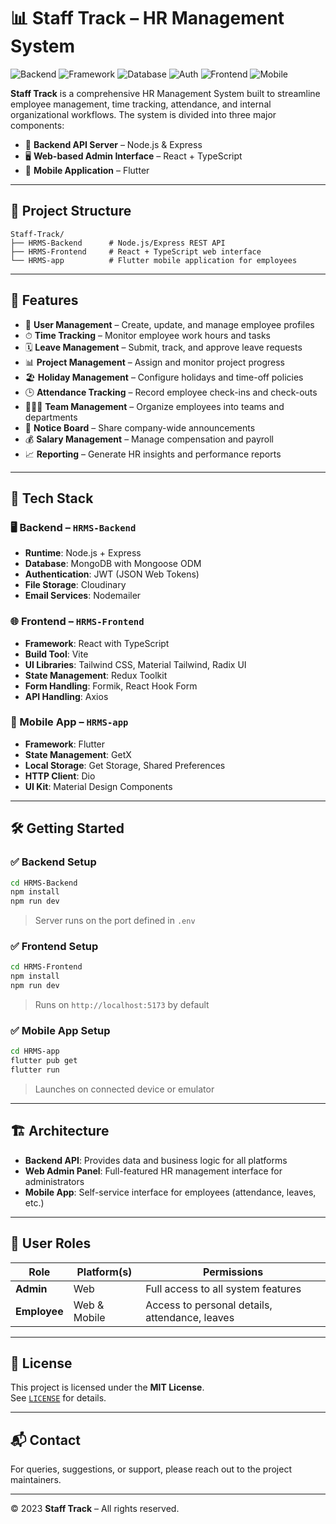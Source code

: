 # 📊 Staff Track – HR Management System

![Backend](https://img.shields.io/badge/Backend-Node.js-43853D?style=flat)
![Framework](https://img.shields.io/badge/Framework-Express-000000?style=flat)
![Database](https://img.shields.io/badge/Database-MongoDB-47A248?style=flat)
![Auth](https://img.shields.io/badge/Auth-JWT-orange?style=flat)
![Frontend](https://img.shields.io/badge/Frontend-React%20(TypeScript)-61DAFB?style=flat)
![Mobile](https://img.shields.io/badge/Mobile-Flutter-02569B?style=flat)

**Staff Track** is a comprehensive HR Management System built to streamline employee management, time tracking, attendance, and internal organizational workflows. The system is divided into three major components:

- 🔧 **Backend API Server** – Node.js & Express  
- 🖥️ **Web-based Admin Interface** – React + TypeScript  
- 📱 **Mobile Application** – Flutter  

---

## 📁 Project Structure

```
Staff-Track/
├── HRMS-Backend      # Node.js/Express REST API
├── HRMS-Frontend     # React + TypeScript web interface
└── HRMS-app          # Flutter mobile application for employees
```

---

## 🚀 Features

- 👥 **User Management** – Create, update, and manage employee profiles  
- ⏱ **Time Tracking** – Monitor employee work hours and tasks  
- 🗓 **Leave Management** – Submit, track, and approve leave requests  
- 📊 **Project Management** – Assign and monitor project progress  
- 🏖 **Holiday Management** – Configure holidays and time-off policies  
- 🕒 **Attendance Tracking** – Record employee check-ins and check-outs  
- 👨‍👩‍👧 **Team Management** – Organize employees into teams and departments  
- 📌 **Notice Board** – Share company-wide announcements  
- 💰 **Salary Management** – Manage compensation and payroll  
- 📈 **Reporting** – Generate HR insights and performance reports  

---

## 🧰 Tech Stack

### 🖥 Backend – `HRMS-Backend`
- **Runtime**: Node.js + Express  
- **Database**: MongoDB with Mongoose ODM  
- **Authentication**: JWT (JSON Web Tokens)  
- **File Storage**: Cloudinary  
- **Email Services**: Nodemailer  

### 🌐 Frontend – `HRMS-Frontend`
- **Framework**: React with TypeScript  
- **Build Tool**: Vite  
- **UI Libraries**: Tailwind CSS, Material Tailwind, Radix UI  
- **State Management**: Redux Toolkit  
- **Form Handling**: Formik, React Hook Form  
- **API Handling**: Axios  

### 📱 Mobile App – `HRMS-app`
- **Framework**: Flutter  
- **State Management**: GetX  
- **Local Storage**: Get Storage, Shared Preferences  
- **HTTP Client**: Dio  
- **UI Kit**: Material Design Components  

---

## 🛠 Getting Started

### ✅ Backend Setup
```bash
cd HRMS-Backend
npm install
npm run dev
```
> Server runs on the port defined in `.env`

### ✅ Frontend Setup
```bash
cd HRMS-Frontend
npm install
npm run dev
```
> Runs on `http://localhost:5173` by default

### ✅ Mobile App Setup
```bash
cd HRMS-app
flutter pub get
flutter run
```
> Launches on connected device or emulator

---

## 🏗 Architecture

- **Backend API**: Provides data and business logic for all platforms  
- **Web Admin Panel**: Full-featured HR management interface for administrators  
- **Mobile App**: Self-service interface for employees (attendance, leaves, etc.)  

---

## 👥 User Roles

| Role         | Platform(s)     | Permissions                                      |
|--------------|------------------|--------------------------------------------------|
| **Admin**    | Web              | Full access to all system features               |
| **Employee** | Web & Mobile     | Access to personal details, attendance, leaves   |

---

## 📄 License

This project is licensed under the **MIT License**.  
See [`LICENSE`](LICENSE) for details.

---

## 📬 Contact

For queries, suggestions, or support, please reach out to the project maintainers.

---

© 2023 **Staff Track** – All rights reserved.
